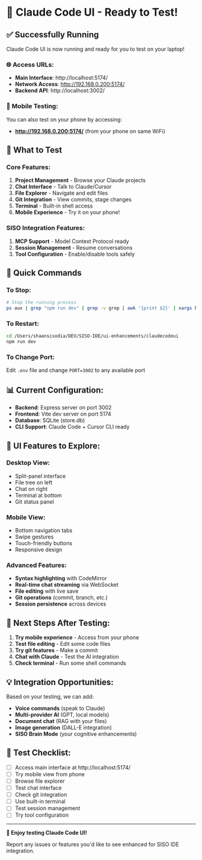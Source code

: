 # 🚀 Claude Code UI - Ready to Test!

## ✅ Successfully Running

Claude Code UI is now running and ready for you to test on your laptop!

### 🌐 Access URLs:
- **Main Interface**: http://localhost:5174/
- **Network Access**: http://192.168.0.200:5174/
- **Backend API**: http://localhost:3002/

### 📱 Mobile Testing:
You can also test on your phone by accessing:
- **http://192.168.0.200:5174/** (from your phone on same WiFi)

## 🎯 What to Test

### Core Features:
1. **Project Management** - Browse your Claude projects
2. **Chat Interface** - Talk to Claude/Cursor
3. **File Explorer** - Navigate and edit files
4. **Git Integration** - View commits, stage changes
5. **Terminal** - Built-in shell access
6. **Mobile Experience** - Try it on your phone!

### SISO Integration Features:
1. **MCP Support** - Model Context Protocol ready
2. **Session Management** - Resume conversations
3. **Tool Configuration** - Enable/disable tools safely

## 🔧 Quick Commands

### To Stop:
```bash
# Stop the running process
ps aux | grep "npm run dev" | grep -v grep | awk '{print $2}' | xargs kill
```

### To Restart:
```bash
cd /Users/shaansisodia/DEV/SISO-IDE/ui-enhancements/claudecodeui
npm run dev
```

### To Change Port:
Edit `.env` file and change `PORT=3002` to any available port

## 📊 Current Configuration:
- **Backend**: Express server on port 3002
- **Frontend**: Vite dev server on port 5174
- **Database**: SQLite (store.db)
- **CLI Support**: Claude Code + Cursor CLI ready

## 🎨 UI Features to Explore:

### Desktop View:
- Split-panel interface
- File tree on left
- Chat on right
- Terminal at bottom
- Git status panel

### Mobile View:
- Bottom navigation tabs
- Swipe gestures
- Touch-friendly buttons
- Responsive design

### Advanced Features:
- **Syntax highlighting** with CodeMirror
- **Real-time chat streaming** via WebSocket
- **File editing** with live save
- **Git operations** (commit, branch, etc.)
- **Session persistence** across devices

## 🚀 Next Steps After Testing:

1. **Try mobile experience** - Access from your phone
2. **Test file editing** - Edit some code files
3. **Try git features** - Make a commit
4. **Chat with Claude** - Test the AI integration
5. **Check terminal** - Run some shell commands

## 💡 Integration Opportunities:

Based on your testing, we can add:
- **Voice commands** (speak to Claude)
- **Multi-provider AI** (GPT, local models)
- **Document chat** (RAG with your files)
- **Image generation** (DALL-E integration)
- **SISO Brain Mode** (your cognitive enhancements)

## 🎯 Test Checklist:

- [ ] Access main interface at http://localhost:5174/
- [ ] Try mobile view from phone
- [ ] Browse file explorer
- [ ] Test chat interface
- [ ] Check git integration
- [ ] Use built-in terminal
- [ ] Test session management
- [ ] Try tool configuration

---

**🎉 Enjoy testing Claude Code UI!** 

Report any issues or features you'd like to see enhanced for SISO IDE integration.